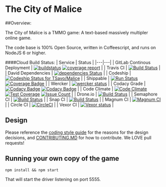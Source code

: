 # The City of Malice

##Overview:

The City of Malice is a TMMO game: A text-based massively multipler online game.

The code base is 100% Open Source, written in Coffeescript, and runs on NodeJS 6 or higher.

####Cloud Build Status:
| Service                         |  Status |
|---|---|
| GitLab Continous Deployment     | [![buildstatus](https://gitlab.com/TSavo/Malice/badges/master/build.svg)](https://gitlab.com/TSavo/Malice/commits/master) [![coverage report](https://gitlab.com/TSavo/Malice/badges/master/coverage.svg)](https://gitlab.com/TSavo/Malice/commits/master)                                                                                                                                                                                                                              |
| Travis CI                       | [![Build Status](https://travis-ci.org/TSavo/Malice.svg?branch=master)](https://travis-ci.org/TSavo/Malice)                                                                                                                                                                                                                                                                                                                                                                             |
| David Dependencies              | [![dependencies Status](https://david-dm.org/tsavo/malice/status.svg)](https://david-dm.org/tsavo/malice)                                                                                                                                                                                                                                                                                                                                                                               |
| Codeship                        | [![Codeship Status for TSavo/Malice](https://app.codeship.com/projects/a96ec000-9efd-0134-348a-7e4e3750070c/status?branch=master)](https://app.codeship.com/projects/189180)                                                                                                                                                                                                                                                                                                            |
| Shippable                       | [![Run Status](https://api.shippable.com/projects/584707eb3ee1d30f00c9c783/badge?branch=master)](https://app.shippable.com/projects/584707eb3ee1d30f00c9c783) [![Coverage Badge](https://api.shippable.com/projects/584707eb3ee1d30f00c9c783/coverageBadge?branch=master)](https://app.shippable.com/projects/584707eb3ee1d30f00c9c783)                                                                                                                                                 |
| Wercker                         | [![wercker status](https://app.wercker.com/status/2d07c3e55a5ce14178ca10d00653c3d0/s/master "wercker status")](https://app.wercker.com/project/byKey/2d07c3e55a5ce14178ca10d00653c3d0)                                                                                                                                                                                                                                                                                                  |
| Codacy Grade                    | [![Codacy Badge](https://api.codacy.com/project/badge/Grade/868a65096baa466b86b0412868f34c5d)](https://www.codacy.com/app/evilgenius/Malice?utm_source=github.com&utm_medium=referral&utm_content=TSavo/Malice&utm_campaign=Badge_Grade) [![Codacy Badge](https://api.codacy.com/project/badge/Coverage/868a65096baa466b86b0412868f34c5d)](https://www.codacy.com/app/evilgenius/Malice?utm_source=github.com&utm_medium=referral&utm_content=TSavo/Malice&utm_campaign=Badge_Coverage) |
| Code Climate                    | [![Code Climate](https://codeclimate.com/github/TSavo/Malice/badges/gpa.svg)](https://codeclimate.com/github/TSavo/Malice) [![Test Coverage](https://codeclimate.com/github/TSavo/Malice/badges/coverage.svg)](https://codeclimate.com/github/TSavo/Malice/coverage) [![Issue Count](https://codeclimate.com/github/TSavo/Malice/badges/issue_count.svg)](https://codeclimate.com/github/TSavo/Malice) |
| Drone.io                        | [![Build Status](https://drone.io/github.com/TSavo/Malice/status.png)](https://drone.io/github.com/TSavo/Malice/latest) |
| Semaphore CI                    | [![Build Status](https://semaphoreci.com/api/v1/kevlar/malice/branches/master/badge.svg)](https://semaphoreci.com/kevlar/malice) |
| Snap CI                         | [![Build Status](https://app.snap-ci.com/TSavo/Malice/branch/master/build_image)](https://app.snap-ci.com/TSavo/Malice/branch/master) |
| Magnum CI                       | [![Magnum CI](https://magnum-ci.com/status/231d6835620015c564d80ac62ece7374.png)](https://magnum-ci.com/projects/4715) |
| Circle CI                       | [![CircleCI](https://circleci.com/gh/TSavo/Malice.svg?style=svg)](https://circleci.com/gh/TSavo/Malice) |
| Vexor CI                        | [![Vexor status](https://ci.vexor.io/projects/e9c6aa49-1a76-4fc6-bb02-a3b04a422f3d/status.svg)](https://ci.vexor.io/ui/projects/e9c6aa49-1a76-4fc6-bb02-a3b04a422f3d/builds) |


## Design 

Please reference the [coding style guide](wiki/Style-guide) for the reasons for the design decisions, and [CONTRIBUTING.MD](blob/master/CONTRIBUTING.MD) for how to contribute. We LOVE pull requests!

## Running your own copy of the game

`npm install && npm start`

That will start the driver listening on port 5555.
